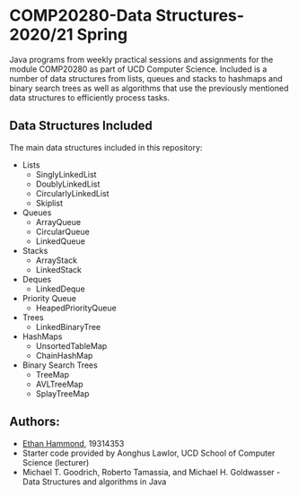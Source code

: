 # COMP20280-Data Structures-2020/21 Spring

Java programs from weekly practical sessions and assignments for the module COMP20280 as part of UCD Computer Science. Included is a number of data structures from lists, queues and stacks to hashmaps and binary search trees as well as algorithms that  use the previously mentioned data structures to efficiently process tasks.

## Data Structures Included
The main data structures included in this repository:
* Lists
    * SinglyLinkedList
    * DoublyLinkedList
    * CircularlyLinkedList
    * Skiplist
* Queues
    * ArrayQueue
    * CircularQueue
    * LinkedQueue
* Stacks
    * ArrayStack
    * LinkedStack
* Deques
    * LinkedDeque
* Priority Queue
    * HeapedPriorityQueue
* Trees
    * LinkedBinaryTree
* HashMaps
    * UnsortedTableMap
    * ChainHashMap
* Binary Search Trees
    * TreeMap
    * AVLTreeMap
    * SplayTreeMap


## Authors:
* [Ethan Hammond](https://github.com/ethanzebedee), 19314353
* Starter code provided by Aonghus Lawlor, UCD School of Computer Science (lecturer)
* Michael T. Goodrich, Roberto Tamassia, and Michael H. Goldwasser - Data Structures and algorithms in Java
